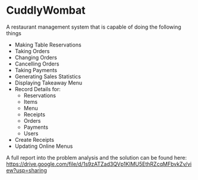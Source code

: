 # CuddlyWombat
A restaurant management system that is capable of doing the following things
- Making Table Reservations
- Taking Orders
- Changing Orders
- Cancelling Orders
- Taking Payments
- Generating Sales Statistics
- Displaying Takeaway Menu
- Record Details for:
  - Reservations
  - Items
  - Menu
  - Receipts
  - Orders
  - Payments
  - Users
- Create Receipts
- Updating Online Menus


A full report into the problem analysis and the solution can be found here:
https://drive.google.com/file/d/1s9zATZad3QVp1KIMU5EthRZcqMFbvkZv/view?usp=sharing
